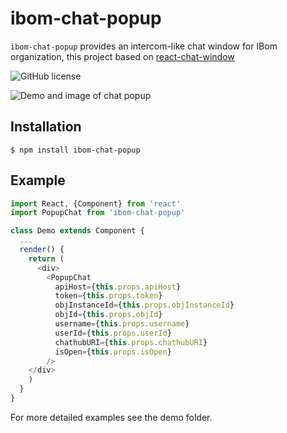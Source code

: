 # ibom-chat-popup

`ibom-chat-popup` provides an intercom-like chat window for IBom organization, this project based on <a href="https://www.npmjs.com/package/react-chat-window">react-chat-window</a>

![GitHub license](https://img.shields.io/github/package-json/v/kingofthestack/react-chat-window.svg?style=flat-square) 
<a href="https://www.npmjs.com/package/react-chat-window" target="\_parent">
</a>

![Demo and image of chat popup](https://imgur.com/a/hYtCLjM)


## Installation

```
$ npm install ibom-chat-popup
```

## Example

``` javascript
import React, {Component} from 'react'
import PopupChat from 'ibom-chat-popup'

class Demo extends Component {
  ...
  render() {
    return (
      <div>
        <PopupChat
          apiHost={this.props.apiHost}
          token={this.props.token}
          objInstanceId={this.props.objInstanceId}
          objId={this.props.objId}
          username={this.props.username}
          userId={this.props.userId}
          chathubURI={this.props.chathubURI}
          isOpen={this.props.isOpen}
        />
    </div>
    )
  }
}
```

For more detailed examples see the demo folder.


